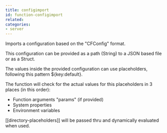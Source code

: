 ```yaml
---
title: configimport
id: function-configimport
related:
categories:
- server
---
```


Imports a configuration based on the "CFConfig" format. 

This configuration can be provided as a path (String) to a JSON based file or as a Struct.

The values inside the provided configuration can use placeholders, following this pattern ${key:default}.

The function will check for the actual values for this placeholders in 3 places (in this order):

- Function arguments "params" (if provided)
- System properties
- Environment variables

[[directory-placeholders]] will be passed thru and dynamically evaluated when used.
